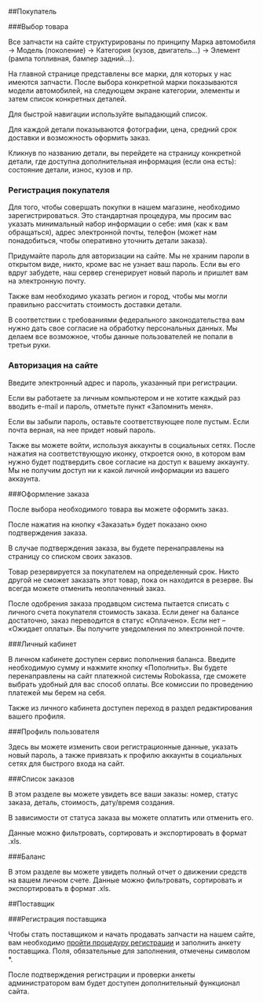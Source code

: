 ##Покупатель<a name="buyer"></a>

###Выбор товара<a name="cars"></a>

Все запчасти на сайте структурированы по принципу Марка автомобиля → Модель (поколение) → Категория (кузов, двигатель...) → Элемент (рампа топливная, бампер задний...).

На главной странице представлены все марки, для которых у нас имеются запчасти. После выбора конкретной марки показываются модели автомобилей, на следующем экране категории, элементы и затем список конкретных деталей.

Для быстрой навигации используйте выпадающий список.

Для каждой детали показываются фотографии, цена, средний срок доставки и возможность оформить заказ.

Кликнув по названию детали, вы перейдете на страницу конкретной детали, где доступна дополнительная информация (если она есть): состояние детали, износ, кузов и пр.

### Регистрация покупателя<a name="user/register"></a>

Для того, чтобы совершать покупки в нашем магазине, необходимо зарегистрироваться. Это стандартная процедура, 
мы просим вас указать минимальный набор информации о себе: имя (как к вам обращаться), адрес электронной почты, телефон (может нам понадобиться, 
чтобы оперативно уточнить детали заказа).

Придумайте пароль для авторизации на сайте. Мы не храним пароли в открытом виде, никто, кроме вас не узнает ваш пароль. Если вы его вдруг забудете, 
наш сервер сгенерирует новый пароль и пришлет вам на электронную почту.

Также вам необходимо указать регион и город, чтобы мы могли правильно рассчитать стоимость доставки детали.

В соответствии с требованиями федерального законодательства вам нужно дать свое согласие на обработку персональных данных. Мы делаем все возможное, 
чтобы данные пользователей не попали в третьи руки.

### Авторизация на сайте<a name="user/auth"></a>

Введите электронный адрес и пароль, указанный при регистрации. 

Если вы работаете за личным компьютером и не хотите каждый раз вводить e-mail и пароль, отметьте пункт «Запомнить меня».

Если вы забыли пароль, оставьте соответствующее поле пустым. Если почта верная, на нее придет новый пароль.

Также вы можете войти, используя аккаунты в социальных сетях. После нажатия на соответствующую иконку, откроется окно, в котором вам нужно будет подтвердить свое согласие на доступ к вашему аккаунту. Мы не получим доступ ни к какой личной информации из вашего аккаунта.

###Оформление заказа<a name="cars/buy"></a>

После выбора необходимого товара вы можете оформить заказ.

После нажатия на кнопку «Заказать» будет показано окно подтверждения заказа.

В случае подтверждения заказа, вы будете перенаправлены на страницу со списком своих заказов.

Товар резервируется за покупателем на определенный срок. Никто другой не сможет заказать этот товар, пока он находится в резерве. Вы всегда можете отменить неоплаченный заказ.

После одобрения заказа продавцом система пытается списать с личного счета покупателя стоимость заказа. Если денег на балансе достаточно, заказ переводится в статус «Оплачено». Если нет – «Ожидает оплаты». Вы получите уведомления по электронной почте.

###Личный кабинет<a name="user"></a>

В личном кабинете доступен сервис пополнения баланса. Введите необходимую сумму и нажмите кнопку «Пополнить». Вы будете перенаправлены на сайт платежной системы Robokassa, где сможете выбрать удобный для вас способ оплаты. Все комиссии по проведению платежей мы берем на себя.

Также из личного кабинета доступен переход в раздел редактирования вашего профиля.

###Профиль пользователя<a name="user/profile"></a>

Здесь вы можете изменить свои регистрационные данные, указать новый пароль, а также привязать к профилю аккаунты в социальных сетях для быстрого входа на сайт.

###Список заказов<a name="orders"></a>

В этом разделе вы можете увидеть все ваши заказы: номер, статус заказа, деталь, стоимость, дату/время создания.

В зависимости от статуса заказа вы можете оплатить или отменить его.

Данные можно фильтровать, сортировать и экспортировать в формат .xls.

###Баланс<a name="fees"></a>

В этом разделе вы можете увидеть полный отчет о движении средств на вашем личном счете. Данные можно фильтровать, сортировать и экспортировать в формат .xls.

##Поставщик<a name="supplier"></a>

###Регистрация поставщика<a name="user/registersupplier"></a>

Чтобы стать поставщиком и начать продавать запчасти на нашем сайте, 
вам необходимо [пройти процедуру регистрации](user/registersupplier) и заполнить анкету поставщика. 
Поля, обязательные для заполнения, отмечены символом *. 

После подтверждения регистрации и проверки анкеты администратором вам будет доступен дополнительный функционал сайта.